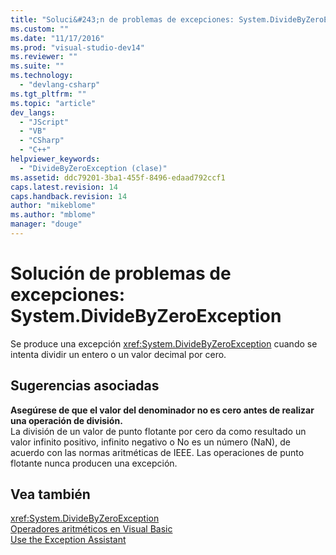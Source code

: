 ```yaml
---
title: "Soluci&#243;n de problemas de excepciones: System.DivideByZeroException | Microsoft Docs"
ms.custom: ""
ms.date: "11/17/2016"
ms.prod: "visual-studio-dev14"
ms.reviewer: ""
ms.suite: ""
ms.technology: 
  - "devlang-csharp"
ms.tgt_pltfrm: ""
ms.topic: "article"
dev_langs: 
  - "JScript"
  - "VB"
  - "CSharp"
  - "C++"
helpviewer_keywords: 
  - "DivideByZeroException (clase)"
ms.assetid: ddc79201-3ba1-455f-8496-edaad792ccf1
caps.latest.revision: 14
caps.handback.revision: 14
author: "mikeblome"
ms.author: "mblome"
manager: "douge"
---
```

# Soluci&#243;n de problemas de excepciones: System.DivideByZeroException
Se produce una excepción <xref:System.DivideByZeroException> cuando se intenta dividir un entero o un valor decimal por cero.  
  
## Sugerencias asociadas  
 **Asegúrese de que el valor del denominador no es cero antes de realizar una operación de división.**  
 La división de un valor de punto flotante por cero da como resultado un valor infinito positivo, infinito negativo o No es un número \(NaN\), de acuerdo con las normas aritméticas de IEEE. Las operaciones de punto flotante nunca producen una excepción.  
  
## Vea también  
 <xref:System.DivideByZeroException>   
 [Operadores aritméticos en Visual Basic](/dotnet/visual-basic/programming-guide/language-features/operators-and-expressions/arithmetic-operators)   
 [Use the Exception Assistant](../Topic/How%20to:%20Use%20the%20Exception%20Assistant.md)
